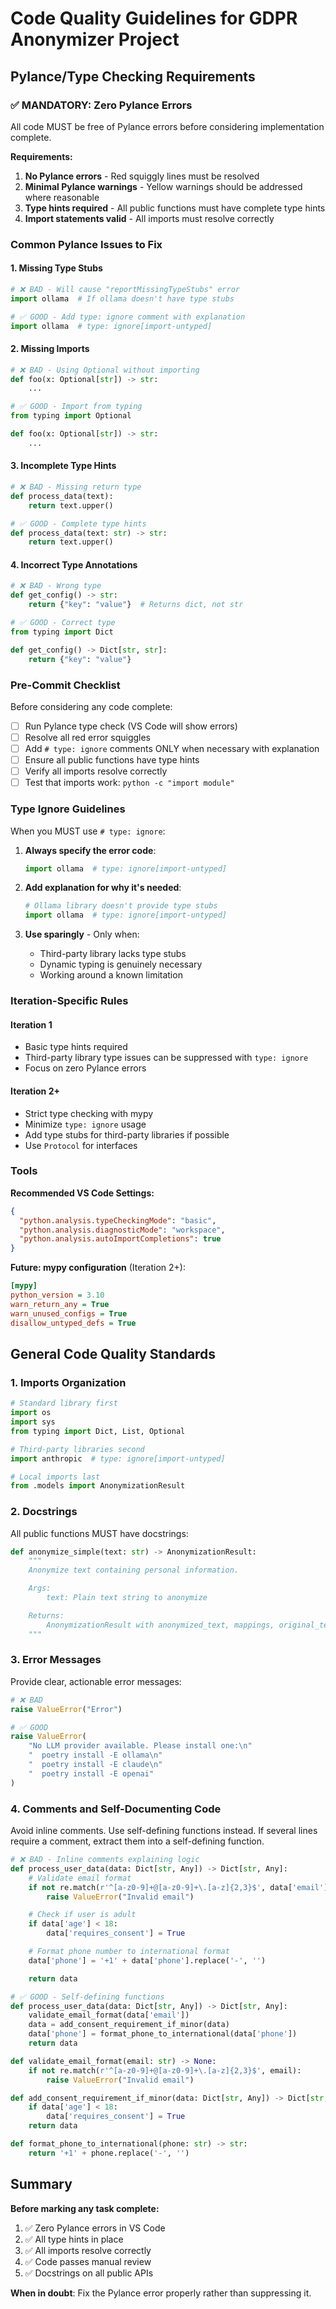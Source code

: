 # Code Quality Guidelines for GDPR Anonymizer Project

## Pylance/Type Checking Requirements

### ✅ MANDATORY: Zero Pylance Errors

All code MUST be free of Pylance errors before considering implementation complete.

**Requirements:**
1. **No Pylance errors** - Red squiggly lines must be resolved
2. **Minimal Pylance warnings** - Yellow warnings should be addressed where reasonable
3. **Type hints required** - All public functions must have complete type hints
4. **Import statements valid** - All imports must resolve correctly

### Common Pylance Issues to Fix

#### 1. Missing Type Stubs
```python
# ❌ BAD - Will cause "reportMissingTypeStubs" error
import ollama  # If ollama doesn't have type stubs

# ✅ GOOD - Add type: ignore comment with explanation
import ollama  # type: ignore[import-untyped]
```

#### 2. Missing Imports
```python
# ❌ BAD - Using Optional without importing
def foo(x: Optional[str]) -> str:
    ...

# ✅ GOOD - Import from typing
from typing import Optional

def foo(x: Optional[str]) -> str:
    ...
```

#### 3. Incomplete Type Hints
```python
# ❌ BAD - Missing return type
def process_data(text):
    return text.upper()

# ✅ GOOD - Complete type hints
def process_data(text: str) -> str:
    return text.upper()
```

#### 4. Incorrect Type Annotations
```python
# ❌ BAD - Wrong type
def get_config() -> str:
    return {"key": "value"}  # Returns dict, not str

# ✅ GOOD - Correct type
from typing import Dict

def get_config() -> Dict[str, str]:
    return {"key": "value"}
```

### Pre-Commit Checklist

Before considering any code complete:

- [ ] Run Pylance type check (VS Code will show errors)
- [ ] Resolve all red error squiggles
- [ ] Add `# type: ignore` comments ONLY when necessary with explanation
- [ ] Ensure all public functions have type hints
- [ ] Verify all imports resolve correctly
- [ ] Test that imports work: `python -c "import module"`

### Type Ignore Guidelines

When you MUST use `# type: ignore`:

1. **Always specify the error code**:
   ```python
   import ollama  # type: ignore[import-untyped]
   ```

2. **Add explanation for why it's needed**:
   ```python
   # Ollama library doesn't provide type stubs
   import ollama  # type: ignore[import-untyped]
   ```

3. **Use sparingly** - Only when:
   - Third-party library lacks type stubs
   - Dynamic typing is genuinely necessary
   - Working around a known limitation

### Iteration-Specific Rules

#### Iteration 1
- Basic type hints required
- Third-party library type issues can be suppressed with `type: ignore`
- Focus on zero Pylance errors

#### Iteration 2+
- Strict type checking with mypy
- Minimize `type: ignore` usage
- Add type stubs for third-party libraries if possible
- Use `Protocol` for interfaces

### Tools

**Recommended VS Code Settings:**
```json
{
  "python.analysis.typeCheckingMode": "basic",
  "python.analysis.diagnosticMode": "workspace",
  "python.analysis.autoImportCompletions": true
}
```

**Future: mypy configuration** (Iteration 2+):
```ini
[mypy]
python_version = 3.10
warn_return_any = True
warn_unused_configs = True
disallow_untyped_defs = True
```

## General Code Quality Standards

### 1. Imports Organization
```python
# Standard library first
import os
import sys
from typing import Dict, List, Optional

# Third-party libraries second
import anthropic  # type: ignore[import-untyped]

# Local imports last
from .models import AnonymizationResult
```

### 2. Docstrings
All public functions MUST have docstrings:
```python
def anonymize_simple(text: str) -> AnonymizationResult:
    """
    Anonymize text containing personal information.

    Args:
        text: Plain text string to anonymize

    Returns:
        AnonymizationResult with anonymized_text, mappings, original_text
    """
```

### 3. Error Messages
Provide clear, actionable error messages:
```python
# ❌ BAD
raise ValueError("Error")

# ✅ GOOD
raise ValueError(
    "No LLM provider available. Please install one:\n"
    "  poetry install -E ollama\n"
    "  poetry install -E claude\n"
    "  poetry install -E openai"
)
```

### 4. Comments and Self-Documenting Code
Avoid inline comments. Use self-defining functions instead. If several lines require a comment, extract them into a self-defining function.

```python
# ❌ BAD - Inline comments explaining logic
def process_user_data(data: Dict[str, Any]) -> Dict[str, Any]:
    # Validate email format
    if not re.match(r'^[a-z0-9]+@[a-z0-9]+\.[a-z]{2,3}$', data['email']):
        raise ValueError("Invalid email")

    # Check if user is adult
    if data['age'] < 18:
        data['requires_consent'] = True

    # Format phone number to international format
    data['phone'] = '+1' + data['phone'].replace('-', '')

    return data

# ✅ GOOD - Self-defining functions
def process_user_data(data: Dict[str, Any]) -> Dict[str, Any]:
    validate_email_format(data['email'])
    data = add_consent_requirement_if_minor(data)
    data['phone'] = format_phone_to_international(data['phone'])
    return data

def validate_email_format(email: str) -> None:
    if not re.match(r'^[a-z0-9]+@[a-z0-9]+\.[a-z]{2,3}$', email):
        raise ValueError("Invalid email")

def add_consent_requirement_if_minor(data: Dict[str, Any]) -> Dict[str, Any]:
    if data['age'] < 18:
        data['requires_consent'] = True
    return data

def format_phone_to_international(phone: str) -> str:
    return '+1' + phone.replace('-', '')
```

## Summary

**Before marking any task complete:**
1. ✅ Zero Pylance errors in VS Code
2. ✅ All type hints in place
3. ✅ All imports resolve correctly
4. ✅ Code passes manual review
5. ✅ Docstrings on all public APIs

**When in doubt**: Fix the Pylance error properly rather than suppressing it.
